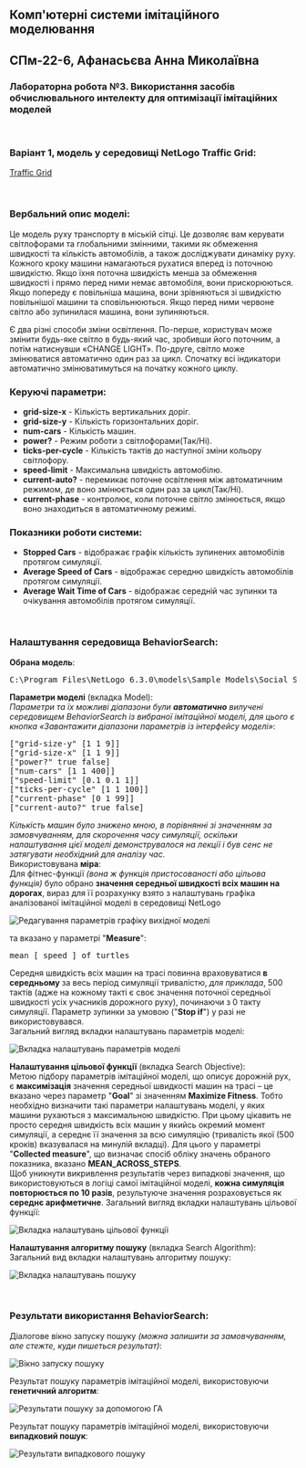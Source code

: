 ## Комп'ютерні системи імітаційного моделювання
## СПм-22-6, **Афанасьєва Анна Миколаївна**
### Лабораторна робота №**3**. Використання засобів обчислювального интелекту для оптимізації імітаційних моделей

<br>

### Варіант 1, модель у середовищі NetLogo Traffic Grid:
[Traffic Grid](http://www.netlogoweb.org/launch#http://www.netlogoweb.org/assets/modelslib/Sample%20Models/Social%20Science/Traffic%20Grid.nlogo)

<br>

### Вербальний опис моделі:
Це модель руху транспорту в міській сітці. Це дозволяє вам керувати світлофорами та глобальними змінними, такими як обмеження швидкості та кількість автомобілів, а також досліджувати динаміку руху. Кожного кроку машини намагаються рухатися вперед із поточною швидкістю. Якщо їхня поточна швидкість менша за обмеження швидкості і прямо перед ними немає автомобіля, вони прискорюються. Якщо попереду є повільніша машина, вони зрівняються зі швидкістю повільнішої машини та сповільнюються. Якщо перед ними червоне світло або зупинилася машина, вони зупиняються.

Є два різні способи зміни освітлення. По-перше, користувач може змінити будь-яке світло в будь-який час, зробивши його поточним, а потім натиснувши «CHANGE LIGHT». По-друге, світло може змінюватися автоматично один раз за цикл. Спочатку всі індикатори автоматично змінюватимуться на початку кожного циклу.

### Керуючі параметри:
- **grid-size-x** - Кількість вертикальних доріг.
- **grid-size-y** - Кількість горизонтальних доріг.
- **num-cars** - Кількість машин.
- **power?** - Режим роботи з світлофорами(Так/Ні).
- **ticks-per-cycle** - Кількість тактів до наступної зміни кольору світлофору.
- **speed-limit** - Максимальна швидкість автомобілю.
- **current-auto?** - перемикає поточне освітлення між автоматичним режимом, де воно змінюється один раз за цикл(Так/Ні).
- **current-phase** - контролює, коли поточне світло змінюється, якщо воно знаходиться в автоматичному режимі.

### Показники роботи системи:
- **Stopped Cars** - відображає графік кількість зупинених автомобілів протягом симуляції.
- **Average Speed of Cars** - відображає середню швидкість автомобілів протягом симуляції.
- **Average Wait Time of Cars** - відображає середній час зупинки та очікування автомобілів протягом симуляції.

<br>

### Налаштування середовища BehaviorSearch:

**Обрана модель**:
<pre>
C:\Program Files\NetLogo 6.3.0\models\Sample Models\Social Science\Traffic Grid.nlogo
</pre>
**Параметри моделі** (вкладка Model):  
*Параметри та їх можливі діапазони були **автоматично** вилучені середовищем BehaviorSearch із вибраної імітаційної моделі, для цього є кнопка «Завантажити діапазони параметрів із інтерфейсу моделі»*:
<pre>
["grid-size-y" [1 1 9]]
["grid-size-x" [1 1 9]]
["power?" true false]
["num-cars" [1 1 400]]
["speed-limit" [0.1 0.1 1]]
["ticks-per-cycle" [1 1 100]]
["current-phase" [0 1 99]]
["current-auto?" true false]
</pre>
*Кількість машин було знижено мною, в порівнянні зі значенням за замовчуванням, для скорочення часу симуляції, оскільки налаштування цієї моделі демонструвалося на лекції і був сенс не затягувати необхідний для аналізу час.*  
Використовувана **міра**:  
Для фітнес-функції *(вона ж функція пристосованості або цільова функція)* було обрано **значення середньої швидкості всіх машин на дорогах**, вираз для її розрахунку взято з налаштувань графіка аналізованої імітаційної моделі в середовищі NetLogo

![Редагування параметрів графіку вихідної моделі](measure.png)

та вказано у параметрі "**Measure**":
<pre>
mean [ speed ] of turtles
</pre>
Середня швидкість всіх машин на трасі повинна враховуватися **в середньому** за весь період симуляції тривалістю, *для приклада*, 500 тактів (адже на кожному такті є своє значення поточної середньої швидкості усіх учасників дорожного руху), починаючи з 0 такту симуляції.
Параметр зупинки за умовою ("**Stop if**") у разі не використовувався.  
Загальний вигляд вкладки налаштувань параметрів моделі:

![Вкладка налаштувань параметрів моделі](parameters.png)

**Налаштування цільової функції** (вкладка Search Objective):  
Метою підбору параметрів імітаційної моделі, що описує дорожній рух, є **максимізація** значення середньої швидкості машин на трасі – це вказано через параметр "**Goal**" зі значенням **Maximize Fitness**. Тобто необхідно визначити такі параметри налаштувань моделі, у яких машини рухаються з максимальною швидкістю. При цьому цікавить не просто середня швидкість всіх машин у якийсь окремий момент симуляції, а середнє її значення за всю симуляцію (тривалість якої (500 кроків) вказувалася на минулій вкладці). Для цього у параметрі "**Collected measure**", що визначає спосіб обліку значень обраного показника, вказано **MEAN_ACROSS_STEPS**.  
Щоб уникнути викривлення результатів через випадкові значення, що використовуються в логіці самої імітаційної моделі, **кожна симуляція повторюється по 10 разів**, результуюче значення розраховується як **середнє арифметичне**.
Загальний вигляд вкладки налаштувань цільової функції:

![Вкладка налаштувань цільової функції](objective.png)

**Налаштування алгоритму пошуку** (вкладка Search Algorithm):  
Загальний вид вкладки налаштувань алгоритму пошуку:

![Вкладка налаштувань пошуку](search.png)

<br>

### Результати використання BehaviorSearch:
Діалогове вікно запуску пошуку *(можна залишити за замовчуванням, але стежте, куди пишеться результат)*:

![Вікно запуску пошуку](dialog.png)

Результат пошуку параметрів імітаційної моделі, використовуючи **генетичний алгоритм**:

![Результати пошуку за допомогою ГА](result-ga.png)

Результат пошуку параметрів імітаційної моделі, використовуючи **випадковий пошук**:

![Результати випадкового пошуку](result-rs.png)
